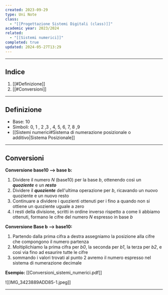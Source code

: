 ```yaml
---
created: 2023-09-29
type: Uni Note
class:
  - "[[Progettazione Sistemi Digitali (class)]]"
academic year: 2023/2024
related:
  - "[[Sistemi numerici]]"
completed: true
updated: 2024-05-27T13:29
---
```

---
## Indice 
1. [[#Definizione]]
2. [[#Conversioni]]

---
## Definizione
- Base: 10
- Simboli: 0, 1 , 2 ,3 , 4, 5, 6, 7, 8 ,9
- [[Sistemi numerici#Sistema di numerazione posizionale o additivo|Sistema Posizionale]] 

---
## Conversioni
**Conversione base10 --> base b:**

1. ﻿﻿﻿Dividere il numero *N* (base10) per la base *b*, ottenendo così un ***quoziente*** e un ***resto***
2. ﻿﻿﻿Dividere il ***quoziente*** dell'ultima operazione per *b*, ricavando un nuovo quoziente e un nuovo resto
3. ﻿﻿﻿Continuare a dividere i quozienti ottenuti per i fino a quando non si ottiene un quoziente uguale a zero
4. ﻿﻿﻿I resti della divisione, scritti in ordine inverso rispetto a come li abbiamo ottenuti, formano le cifre del numero *N* espresso in base *b*

**Conversione Base b --> base10:**
1. Partendo dalla prima cifra a destra assegniamo la posizione alla cifre che compongono il numero partenza
2. ﻿﻿﻿Moltiplichiamo la prima cifra per *b0*, la seconda per *b1*, la terza per *b2*, e cosi via fino ad esaurire tutte le cifre
3. ﻿﻿﻿sommando i valori trovati al punto 2 avremo il numero espresso nel sistema di numerazione decimale

**Esempio:** [[Conversioni_sistemi_numerici.pdf]]

![[IMG_3423889ADD85-1.jpeg]]

---
